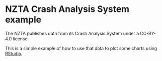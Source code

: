 # NZTA Crash Analysis System example

The NZTA publishes data from its Crash Analysis System under a CC-BY-4.0 license.

This is a simple example of how to use that data to plot some charts using [RStudio](https://www.rstudio.com/).
